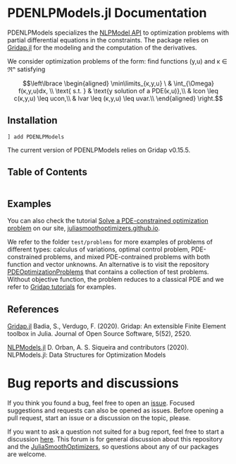 # PDENLPModels.jl Documentation

PDENLPModels specializes the [NLPModel API](https://github.com/JuliaSmoothOptimizers/NLPModels.jl) to optimization problems with partial differential equations in the constraints. The package relies on [Gridap.jl](https://github.com/gridap/Gridap.jl) for the modeling and the computation of the derivatives.

We consider optimization problems of the form: find functions (y,u) and κ ∈ ℜⁿ satisfying
```math
\left\lbrace
\begin{aligned}
\min\limits_{κ,y,u} \  & \int_{\Omega} f(κ,y,u)dx, \\
\text{ s.t. } & \text{y solution of a PDE(κ,u)},\\
                  & lcon \leq c(κ,y,u) \leq ucon,\\
                  & lvar \leq (κ,y,u)  \leq uvar.\\
\end{aligned}
\right.
```

## Installation

```
] add PDENLPModels
```
The current version of PDENLPModels relies on Gridap v0.15.5.

## Table of Contents

```@contents
```

## Examples

You can also check the tutorial [Solve a PDE-constrained optimization problem](https://jso-docs.github.io/solve-pdenlpmodels-with-jsosolvers/) on our site, [juliasmoothoptimizers.github.io](https://juliasmoothoptimizers.github.io).

We refer to the folder `test/problems` for more examples of problems of different types: calculus of variations, optimal control problem, PDE-constrained problems, and mixed PDE-contrained problems with both function and vector unknowns. An alternative is to visit the repository [PDEOptimizationProblems](https://github.com/tmigot/PDEOptimizationProblems) that contains a collection of test problems. Without objective function, the problem reduces to a classical PDE and we refer to [Gridap tutorials](https://github.com/gridap/Tutorials) for examples.

## References

[Gridap.jl](https://github.com/gridap/Gridap.jl)
Badia, S., Verdugo, F. (2020). Gridap: An extensible Finite Element toolbox in Julia.
Journal of Open Source Software, 5(52), 2520.


[NLPModels.jl](https://github.com/JuliaSmoothOptimizers/NLPModels.jl)
D. Orban, A. S. Siqueira and contributors (2020). NLPModels.jl: Data Structures for Optimization Models

# Bug reports and discussions

If you think you found a bug, feel free to open an [issue](https://github.com/JuliaSmoothOptimizers/PDENLPModels.jl/issues).
Focused suggestions and requests can also be opened as issues. Before opening a pull request, start an issue or a discussion on the topic, please.

If you want to ask a question not suited for a bug report, feel free to start a discussion [here](https://github.com/JuliaSmoothOptimizers/Organization/discussions). This forum is for general discussion about this repository and the [JuliaSmoothOptimizers](https://github.com/JuliaSmoothOptimizers), so questions about any of our packages are welcome.
